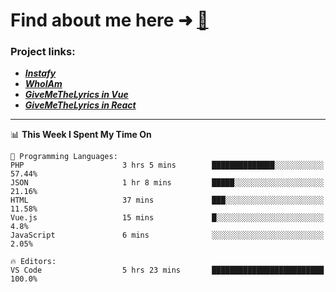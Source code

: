 # Find about me here ➜ [🧑](https://pauabella.dev)

### Project links:
- ***[Instafy](https://instafy.me)***
- ***[WhoIAm](https://pauabella.dev)***
- ***[GiveMeTheLyrics in Vue](https://lyrics.pauabella.dev)***
- ***[GiveMeTheLyrics in React](https://pauabella.dev/GiveMeTheLyrics)***

---
<!--START_SECTION:waka-->
📊 **This Week I Spent My Time On** 

```text
💬 Programming Languages: 
PHP                      3 hrs 5 mins        ██████████████░░░░░░░░░░░   57.44% 
JSON                     1 hr 8 mins         █████░░░░░░░░░░░░░░░░░░░░   21.16% 
HTML                     37 mins             ███░░░░░░░░░░░░░░░░░░░░░░   11.58% 
Vue.js                   15 mins             █░░░░░░░░░░░░░░░░░░░░░░░░   4.8% 
JavaScript               6 mins              ░░░░░░░░░░░░░░░░░░░░░░░░░   2.05%

🔥 Editors: 
VS Code                  5 hrs 23 mins       █████████████████████████   100.0%

```


<!--END_SECTION:waka-->
